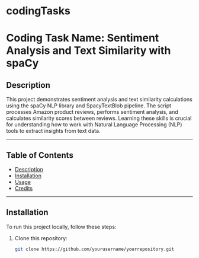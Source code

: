 # codingTasks
# Coding Task Name: Sentiment Analysis and Text Similarity with spaCy

## Description
This project demonstrates sentiment analysis and text similarity calculations using the spaCy NLP library and SpacyTextBlob pipeline. The script processes Amazon product reviews, performs sentiment analysis, and calculates similarity scores between reviews. Learning these skills is crucial for understanding how to work with Natural Language Processing (NLP) tools to extract insights from text data.

---

## Table of Contents
- [Description](#description)
- [Installation](#installation)
- [Usage](#usage)
- [Credits](#credits)

---

## Installation
To run this project locally, follow these steps:
1. Clone this repository:
   ```bash
   git clone https://github.com/yourusername/yourrepository.git
